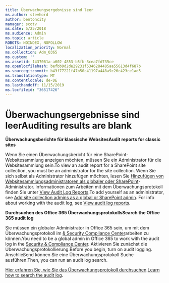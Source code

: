 ```yaml
---
title: Überwachungsergebnisse sind leer
ms.author: stevhord
author: bentoncity
manager: scotv
ms.date: 5/25/2018
ms.audience: Admin
ms.topic: article
ROBOTS: NOINDEX, NOFOLLOW
localization_priority: Normal
ms.collection: Adm_O365
ms.custom: ''
ms.assetid: 1437061a-a602-4853-b5fb-3cea7fd735ce
ms.openlocfilehash: befbb9d2de29231f5346284485aa55613d4f687b
ms.sourcegitcommit: b43f77221f47b50c41197a448a9c26c423ce1ad5
ms.translationtype: MT
ms.contentlocale: de-DE
ms.lasthandoff: 11/15/2019
ms.locfileid: "36517426"
---
```

# <a name="auditing-results-are-blank"></a><span data-ttu-id="c5b72-102">Überwachungsergebnisse sind leer</span><span class="sxs-lookup"><span data-stu-id="c5b72-102">Auditing results are blank</span></span>

 <span data-ttu-id="c5b72-103">**Überwachungsberichte für klassische Websites**</span><span class="sxs-lookup"><span data-stu-id="c5b72-103">**Audit reports for classic sites**</span></span>
  
<span data-ttu-id="c5b72-104">Wenn Sie einen Überwachungsbericht für eine SharePoint-Websitesammlung anzeigen möchten, müssen Sie ein Administrator für die Websitesammlung sein.</span><span class="sxs-lookup"><span data-stu-id="c5b72-104">To view an audit report for a SharePoint site collection, you must be an administrator for the site collection.</span></span> <span data-ttu-id="c5b72-105">Wenn Sie sich selbst als Administrator hinzufügen möchten, lesen Sie [Hinzufügen von Websitesammlungsadministratoren als globaler oder SharePoint](https://go.microsoft.com/fwlink/?linkid=869390)-Administrator. Informationen zum Arbeiten mit dem Überwachungsprotokoll finden Sie unter [View Audit Log Reports](https://go.microsoft.com/fwlink/?linkid=395237).</span><span class="sxs-lookup"><span data-stu-id="c5b72-105">To add yourself as an administrator, see [Add site collection admins as a global or SharePoint admin](https://go.microsoft.com/fwlink/?linkid=869390). For info about working with the audit log, see [View audit log reports](https://go.microsoft.com/fwlink/?linkid=395237).</span></span> 
  
 <span data-ttu-id="c5b72-106">**Durchsuchen des Office 365 Überwachungsprotokolls**</span><span class="sxs-lookup"><span data-stu-id="c5b72-106">**Search the Office 365 audit log**</span></span>
  
<span data-ttu-id="c5b72-107">Sie müssen ein globaler Administrator in Office 365 sein, um mit dem Überwachungsprotokoll im [ &amp; Security Compliance Center](https://protection.office.com)arbeiten zu können.</span><span class="sxs-lookup"><span data-stu-id="c5b72-107">You need to be a global admin in Office 365 to work with the audit log in the [Security &amp; Compliance Center](https://protection.office.com).</span></span> <span data-ttu-id="c5b72-108">Aktivieren Sie zunächst die Überwachungsprotokollierung.</span><span class="sxs-lookup"><span data-stu-id="c5b72-108">Before you begin, turn on audit logging.</span></span> <span data-ttu-id="c5b72-109">Anschließend können Sie eine Überwachungsprotokoll Suche ausführen.</span><span class="sxs-lookup"><span data-stu-id="c5b72-109">Then, you can run an audit log search.</span></span> 
  
<span data-ttu-id="c5b72-110">[Hier erfahren Sie, wie Sie das Überwachungsprotokoll durchsuchen](https://go.microsoft.com/fwlink/?linkid=708432).</span><span class="sxs-lookup"><span data-stu-id="c5b72-110">[Learn how to search the audit log](https://go.microsoft.com/fwlink/?linkid=708432).</span></span>
  

